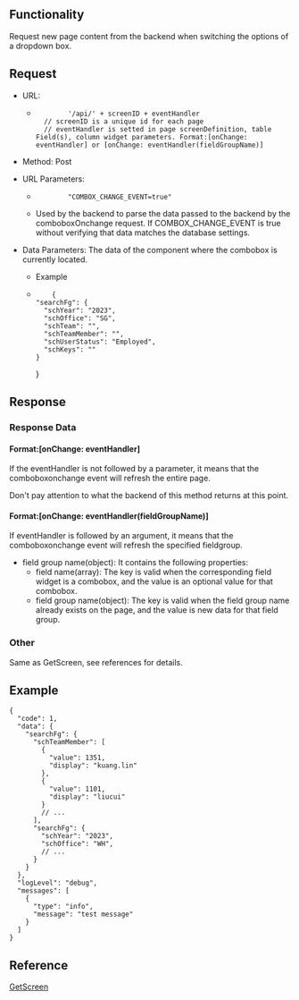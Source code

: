 ## Functionality

Request new page content from the backend when switching the options of a
dropdown box.

## Request

  * URL: 
    *             '/api/' + screenID + eventHandler
            // screenID is a unique id for each page
            // eventHandler is setted in page screenDefinition, table Field(s), column widget parameters. Format:[onChange: eventHandler] or [onChange: eventHandler(fieldGroupName)]
        

  

  * Method: Post

  

  * URL Parameters: 
    *             "COMBOX_CHANGE_EVENT=true"
        

    * Used by the backend to parse the data passed to the backend by the comboboxOnchange request. If COMBOX_CHANGE_EVENT is true without verifying that data matches the database settings.

  

  * Data Parameters: The data of the component where the combobox is currently located. 
    * Example
    *         {
          "searchFg": {
            "schYear": "2023",
            "schOffice": "SG",
            "schTeam": "",
            "schTeamMember": "",
            "schUserStatus": "Employed",
            "schKeys": ""
          }
        }
        

## Response

### Response Data

#### Format:[onChange: eventHandler]

If the eventHandler is not followed by a parameter, it means that the
comboboxonchange event will refresh the entire page.

Don't pay attention to what the backend of this method returns at this point.

#### Format:[onChange: eventHandler(fieldGroupName)]

If eventHandler is followed by an argument, it means that the comboboxonchange
event will refresh the specified fieldgroup.

  

  * field group name(object): It contains the following properties: 
    * field name(array): The key is valid when the corresponding field widget is a combobox, and the value is an optional value for that combobox.
    * field group name(object): The key is valid when the field group name already exists on the page, and the value is new data for that field group.

### Other

Same as GetScreen, see references for details.

## Example

    
    
    {
      "code": 1,
      "data": {
        "searchFg": {
          "schTeamMember": [
            {
              "value": 1351,
              "display": "kuang.lin"
            },
            {
              "value": 1101,
              "display": "liucui"
            }
            // ...
          ],
          "searchFg": {
            "schYear": "2023",
            "schOffice": "WH",
            // ...
          }
        }
      },
      "logLevel": "debug",
      "messages": [
        {
          "type": "info",
          "message": "test message"
        }
      ]
    }
    

  

## Reference

[GetScreen](GetScreen.md "GetScreen")

